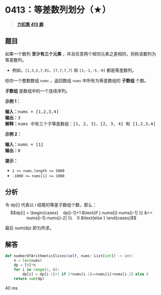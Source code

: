 # 0413：等差数列划分（★）


> <u>**[力扣第 413 题](https://leetcode.cn/problems/arithmetic-slices/)**</u>

## 题目

<p>如果一个数列 <strong>至少有三个元素</strong> ，并且任意两个相邻元素之差相同，则称该数列为等差数列。</p>

<ul>
<li>例如，<code>[1,3,5,7,9]</code>、<code>[7,7,7,7]</code> 和 <code>[3,-1,-5,-9]</code> 都是等差数列。</li>
</ul>

<div class="original__bRMd">
<div>
<p>给你一个整数数组 <code>nums</code> ，返回数组 <code>nums</code> 中所有为等差数组的 <strong>子数组</strong> 个数。</p>

<p><strong>子数组</strong> 是数组中的一个连续序列。</p>



<p><strong>示例 1：</strong></p>

<pre>
<strong>输入：</strong>nums = [1,2,3,4]
<strong>输出：</strong>3
<strong>解释：</strong>nums 中有三个子等差数组：[1, 2, 3]、[2, 3, 4] 和 [1,2,3,4] 自身。
</pre>

<p><strong>示例 2：</strong></p>

<pre>
<strong>输入：</strong>nums = [1]
<strong>输出：</strong>0
</pre>



<p><strong>提示：</strong></p>

<ul>
<li><code>1 <= nums.length <= 5000</code></li>
<li><code>-1000 <= nums[i] <= 1000</code></li>
</ul>
</div>
</div>


## 分析

令 dp[i] 代表以 i 结尾的等差子数组个数，那么：
 $$dp[i] = \begin{cases}
   dp[i-1]+1 &\text{if } nums[i]-nums[i-1] \\\ &== nums[i-1]-nums[i-2] \\\
   0 &\text{else } 
\end{cases}$$

最后 sum(dp) 即为所求。

## 解答

```python
def numberOfArithmeticSlices(self, nums: List[int]) -> int:
    n = len(nums)
    dp = [0]*n
    for i in range(2, n):
        dp[i] = dp[i-1]+1 if 2*nums[i-1]==nums[i]+nums[i-2] else 0
    return sum(dp)
```
40 ms


